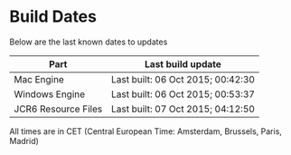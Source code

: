 # Build Dates

Below are the last known dates to updates

Part | Last build update
-----|-----
Mac Engine | Last built: 06 Oct 2015; 00:42:30
Windows Engine | Last built: 06 Oct 2015; 00:53:37
JCR6 Resource Files | Last built: 07 Oct 2015; 04:12:50
All times are in CET (Central European Time: Amsterdam, Brussels, Paris, Madrid)



